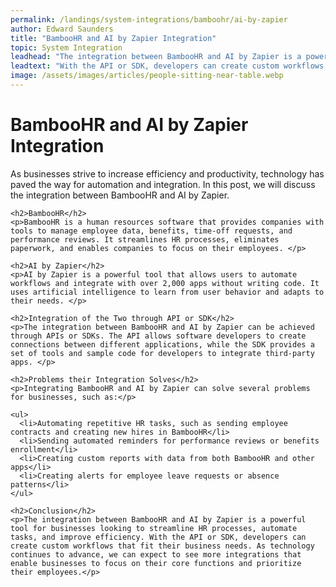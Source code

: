 ```yaml
---
permalink: /landings/system-integrations/bamboohr/ai-by-zapier
author: Edward Saunders
title: "BambooHR and AI by Zapier Integration"
topic: System Integration
leadhead: "The integration between BambooHR and AI by Zapier is a powerful tool for businesses looking to streamline HR processes, automate tasks, and improve efficiency"
leadtext: "With the API or SDK, developers can create custom workflows that fit their business needs. As technology continues to advance, we can expect to see more integrations that enable businesses to focus on their core functions and prioritize their employees."
image: /assets/images/articles/people-sitting-near-table.webp
---
```

<div class="arttext">    <h1>BambooHR and AI by Zapier Integration</h1>
    <p>As businesses strive to increase efficiency and productivity, technology has paved the way for automation and integration. In this post, we will discuss the integration between BambooHR and AI by Zapier.</p>
    
    <h2>BambooHR</h2>
    <p>BambooHR is a human resources software that provides companies with tools to manage employee data, benefits, time-off requests, and performance reviews. It streamlines HR processes, eliminates paperwork, and enables companies to focus on their employees. </p>
    
    <h2>AI by Zapier</h2>
    <p>AI by Zapier is a powerful tool that allows users to automate workflows and integrate with over 2,000 apps without writing code. It uses artificial intelligence to learn from user behavior and adapts to their needs. </p>
    
    <h2>Integration of the Two through API or SDK</h2>
    <p>The integration between BambooHR and AI by Zapier can be achieved through APIs or SDKs. The API allows software developers to create connections between different applications, while the SDK provides a set of tools and sample code for developers to integrate third-party apps. </p>
    
    <h2>Problems their Integration Solves</h2>
    <p>Integrating BambooHR and AI by Zapier can solve several problems for businesses, such as:</p>
    
    <ul>
      <li>Automating repetitive HR tasks, such as sending employee contracts and creating new hires in BambooHR</li>
      <li>Sending automated reminders for performance reviews or benefits enrollment</li>
      <li>Creating custom reports with data from both BambooHR and other apps</li>
      <li>Creating alerts for employee leave requests or absence patterns</li>
    </ul>
    
    <h2>Conclusion</h2>
    <p>The integration between BambooHR and AI by Zapier is a powerful tool for businesses looking to streamline HR processes, automate tasks, and improve efficiency. With the API or SDK, developers can create custom workflows that fit their business needs. As technology continues to advance, we can expect to see more integrations that enable businesses to focus on their core functions and prioritize their employees.</p>
</div>